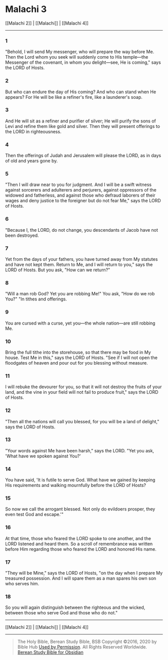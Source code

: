 # Malachi 3

[[Malachi 2]] | [[Malachi]] | [[Malachi 4]]

---

### 1
"Behold, I will send My messenger, who will prepare the way before Me. Then the Lord whom you seek will suddenly come to His temple—the Messenger of the covenant, in whom you delight—see, He is coming," says the LORD of Hosts.

### 2
But who can endure the day of His coming? And who can stand when He appears? For He will be like a refiner's fire, like a launderer's soap.

### 3
And He will sit as a refiner and purifier of silver; He will purify the sons of Levi and refine them like gold and silver. Then they will present offerings to the LORD in righteousness.

### 4
Then the offerings of Judah and Jerusalem will please the LORD, as in days of old and years gone by.

### 5
"Then I will draw near to you for judgment. And I will be a swift witness against sorcerers and adulterers and perjurers, against oppressors of the widowed and fatherless, and against those who defraud laborers of their wages and deny justice to the foreigner but do not fear Me," says the LORD of Hosts.

### 6
"Because I, the LORD, do not change, you descendants of Jacob have not been destroyed.

### 7
Yet from the days of your fathers, you have turned away from My statutes and have not kept them. Return to Me, and I will return to you," says the LORD of Hosts. But you ask, "How can we return?"

### 8
"Will a man rob God? Yet you are robbing Me!" You ask, "How do we rob You?" "In tithes and offerings.

### 9
You are cursed with a curse, yet you—the whole nation—are still robbing Me.

### 10
Bring the full tithe into the storehouse, so that there may be food in My house. Test Me in this," says the LORD of Hosts. "See if I will not open the floodgates of heaven and pour out for you blessing without measure.

### 11
I will rebuke the devourer for you, so that it will not destroy the fruits of your land, and the vine in your field will not fail to produce fruit," says the LORD of Hosts.

### 12
"Then all the nations will call you blessed, for you will be a land of delight," says the LORD of Hosts.

### 13
"Your words against Me have been harsh," says the LORD. "Yet you ask, 'What have we spoken against You?'

### 14
You have said, 'It is futile to serve God. What have we gained by keeping His requirements and walking mournfully before the LORD of Hosts?

### 15
So now we call the arrogant blessed. Not only do evildoers prosper, they even test God and escape.'"

### 16
At that time, those who feared the LORD spoke to one another, and the LORD listened and heard them. So a scroll of remembrance was written before Him regarding those who feared the LORD and honored His name.

### 17
"They will be Mine," says the LORD of Hosts, "on the day when I prepare My treasured possession. And I will spare them as a man spares his own son who serves him.

### 18
So you will again distinguish between the righteous and the wicked, between those who serve God and those who do not."

---

[[Malachi 2]] | [[Malachi]] | [[Malachi 4]]

---

> The Holy Bible, Berean Study Bible, BSB
> Copyright &copy;2016, 2020 by Bible Hub
> [Used by Permission](https://berean.bible/terms.htm). All Rights Reserved Worldwide.
> [Berean Study Bible for Obsidian](https://github.com/gapmiss/berean-study-bible-for-obsidian)</small>

